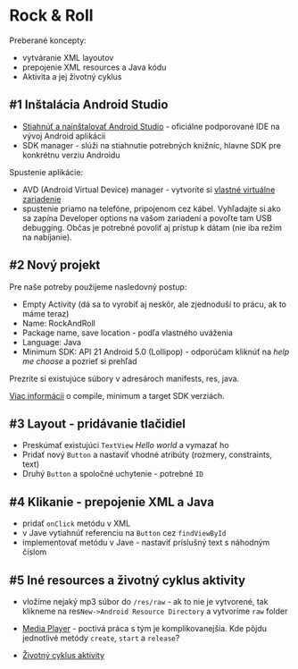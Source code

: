 # Rock & Roll

Preberané koncepty: 

* vytváranie XML layoutov
* prepojenie XML resources a Java kódu
* Aktivita a jej životný cyklus

## #1 Inštalácia Android Studio

* [Stiahnúť a nainštalovať Android Studio](https://developer.android.com/studio) - oficiálne podporované IDE na vývoj Android aplikácii
* SDK manager - slúži na stiahnutie potrebných knižníc, hlavne SDK pre konkrétnu verziu Androidu

Spustenie aplikácie:

* AVD (Android Virtual Device) manager - vytvoríte si [vlastné virtuálne zariadenie](https://developer.android.com/studio/run/managing-avds)
* spustenie priamo na telefóne, pripojenom cez kábel. Vyhľadajte si ako sa zapína Developer options na vašom zariadení a povoľte tam USB debugging. Občas je potrebné povoliť aj prístup k dátam (nie iba režim na nabíjanie).

## #2 Nový projekt

Pre naše potreby použijeme nasledovný postup:

* Empty Activity (dá sa to vyrobiť aj neskôr, ale zjednoduší to prácu, ak to máme teraz)
* Name: RockAndRoll
* Package name, save location - podľa vlastného uváženia
* Language: Java
* Minimum SDK: API 21 Android 5.0 (Lollipop) - odporúčam kliknúť na *help me choose* a pozrieť si prehľad

Prezrite si existujúce súbory v adresároch manifests, res, java.

[Viac informácii](https://medium.com/androiddevelopers/picking-your-compilesdkversion-minsdkversion-targetsdkversion-a098a0341ebd) o compile, minimum a target SDK verziách.

## #3 Layout - pridávanie tlačidiel

* Preskúmať existujúci `TextView` *Hello world* a vymazať ho 
* Pridať nový `Button` a nastaviť vhodné atribúty (rozmery, constraints, text)
* Druhý `Button` a spoločné uchytenie - potrebné `ID`

## #4 Klikanie - prepojenie XML a Java

* pridať `onClick` metódu v XML
* v Jave vytiahnúť referenciu na `Button` cez `findViewById`
* implementovať metódu v Jave - nastaviť príslušný text s náhodným číslom

## #5 Iné resources a životný cyklus aktivity

* vložíme nejaký mp3 súbor do `/res/raw` - ak to nie je vytvorené, tak klikneme na res`New->Android Resource Directory` a vytvoríme `raw` folder
* [Media Player](https://developer.android.com/guide/topics/media/mediaplayer) - poctivá práca s tým je komplikovanejšia. Kde pôjdu jednotlivé metódy `create`, `start` a `release`?

* [Životný cyklus aktivity](https://developer.android.com/guide/components/activities/activity-lifecycle)

  



